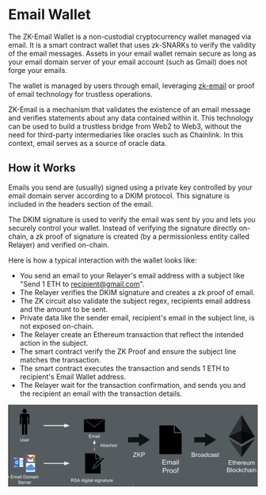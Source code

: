 # Email Wallet

The ZK-Email Wallet is a non-custodial cryptocurrency wallet managed via email. It is a smart contract wallet that uses zk-SNARKs to verify the validity of the email messages. Assets in your email wallet remain secure as long as your email domain server of your email account (such as Gmail) does not forge your emails.

The wallet is managed by users through email, leveraging [zk-email](../zk-email-verify/) or proof of email technology for trustless operations.

ZK-Email is a mechanism that validates the existence of an email message and verifies statements about any data contained within it. This technology can be used to build a trustless bridge from Web2 to Web3, without the need for third-party intermediaries like oracles such as Chainlink. In this context, email serves as a source of oracle data.

## How it Works

Emails you send are (usually) signed using a private key controlled by your email domain server according to a DKIM protocol. This signature is included in the headers section of the email.

The DKIM signature is used to verify the email was sent by you and lets you securely control your wallet. Instead of verifying the signature directly on-chain, a zk proof of signature is created (by a permissionless entity called Relayer) and verified on-chain.

Here is how a typical interaction with the wallet looks like:

* You send an email to your Relayer's email address with a subject like "Send 1 ETH to recipient@gmail.com".
* The Relayer verifies the DKIM signature and creates a zk proof of email.
* The ZK circuit also validate the subject regex, recipients email address and the amount to be sent.
* Private data like the sender email, recipient's email in the subject line, is not exposed on-chain.
* The Relayer create an Ethereum transaction that reflect the intended action in the subject.
* The smart contract verify the ZK Proof and ensure the subject line matches the transaction.
* The smart contract executes the transaction and sends 1 ETH to recipient's Email Wallet address.
* The Relayer wait for the transaction confirmation, and sends you and the recipient an email with the transaction details.

![Email Wallet Workflow](../public/EmailWalletWorkflow.png)

